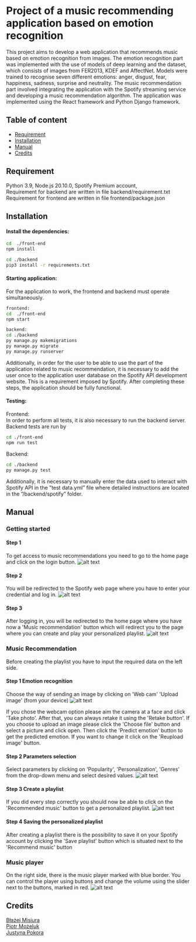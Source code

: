 
# Project of a music recommending application based on emotion recognition

This project aims to develop a web application that recommends music based on emotion recognition from images. The emotion recognition part was implemented with the use of models of deep learning and the dataset, which consists of images from FER2013, KDEF and AffectNet. Models were trained to recognise seven different emotions: anger, disgust, fear, happiness, sadness, surprise and neutrality. The music recommendation part involved integrating the application with the Spotify streaming service and developing a music recommendation algorithm. The application was implemented using the React framework and Python Django framework.
## Table of content
- [Requirement](#Requirement)
- [Installation](#Installation)
- [Manual](#Manual)
- [Credits](#Credits)
## Requirement

Python 3.9, Node.js 20.10.0, Spotify Premium account, \
Requirement for backend are written in file backend/requirement.txt \
Requirement for frontend are written in file frontend/package.json

## Installation

#### Install the dependencies:
```sh
cd  ./front-end
npm install

cd ./backend
pip3 install -r requirements.txt
```
#### Starting application:
For the application to work, the frontend and backend must operate simultaneously.
```sh
frontend:
cd  ./front-end
npm start

backend:
cd ./backend
py manage.py makemigrations
py manage.py migrate
py manage.py runserver
```

Additionally, in order for the user to be able to use the part of the application
related to music recommendation, it is necessary to add the user once to the application
user database on the Spotify API development website. This is a requirement imposed
by Spotify. After completing these steps, the application should be fully functional.

#### Testing:
Frontend:\
In order to
perform all tests, it is also necessary to run the backend server. Backend tests are run by
```sh
cd ./front-end
npm run test
```
Backend:
```sh
cd ./backend
py manage.py test
```
Additionally, it is necessary to manually enter the data used to interact with
Spotify API in the ”test data.yml” file where detailed instructions are located in the
”/backend/spotify” folder.

## Manual
### Getting started
#### Step 1
To get access to music recommendations you need to go to the home page and click on the login button.
![alt text](pics/app_f1.png)
#### Step 2
You will be redirected to the Spotify web page where you have to enter your credential
and log in.
![alt text](pics/app_f2.png)
#### Step 3
After logging in, you will be redirected to the home page where you have now a 'Music recommendation'  button which will redirect you to the page where you can create and play your personalized playlist.
![alt text](pics/app_f3.png)
### Music Recommendation
Before creating the playlist you have to input the required data on the left side.
#### Step 1 Emotion recognition
Choose the way of sending an image by clicking on 'Web cam' 'Upload image' (from your device)
![alt text](pics/app_f5.png)

If you chose the webcam option please aim the camera at a face and click 'Take photo'. After that, you can always retake it using the 'Retake button'.
If you choose to upload an image please click the 'Choose file' button and select a picture and click open. Then click the 'Predict emotion' button to get the predicted emotion. If you want to change it click on the 'Reupload image' button.
#### Step 2 Parameters selection
Select parameters by clicking on 'Popularity', 'Personalization', 'Genres' from the drop-down menu and select desired values.
![alt text](pics/app6.png)
#### Step 3 Create a playlist
If you did every step correctly you should now be able to click on the 'Recommended music' button to get a personalized playlist.
![alt text](pics/app7.png)
#### Step 4 Saving the personalized playlist
After creating a playlist there is the possibility to save it on your Spotify account by clicking the 'Save playlist' button which is situated next to the 'Recommend music' button
### Music player
On the right side, there is the music player marked with blue border. You can control
the player using buttons and change the volume using the slider next to the buttons,
marked in red.
![alt text](pics/app9.png)

## Credits
[Błażej Misiura](https://github.com/blazej-misiura)\
[Piotr Możeluk](https://github.com/ananasek727)\
[Justyna Pokora](https://github.com/justynapokora)
